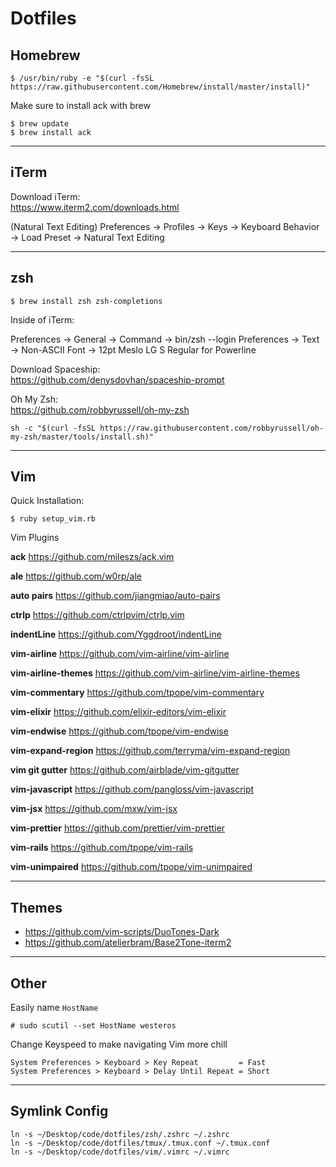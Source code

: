 # Dotfiles

## Homebrew

```
$ /usr/bin/ruby -e "$(curl -fsSL https://raw.githubusercontent.com/Homebrew/install/master/install)"
```

Make sure to install ack with brew

```
$ brew update
$ brew install ack
```

---

## iTerm

Download iTerm:  
https://www.iterm2.com/downloads.html

(Natural Text Editing)
Preferences → Profiles → Keys → Keyboard Behavior → Load Preset → Natural Text Editing

---

## zsh

```
$ brew install zsh zsh-completions
```

Inside of iTerm:

Preferences → General → Command → bin/zsh --login
Preferences → Text → Non-ASCII Font → 12pt Meslo LG S Regular for Powerline

Download Spaceship:  
https://github.com/denysdovhan/spaceship-prompt

Oh My Zsh:  
https://github.com/robbyrussell/oh-my-zsh

```
sh -c "$(curl -fsSL https://raw.githubusercontent.com/robbyrussell/oh-my-zsh/master/tools/install.sh)"
```

---

## Vim

Quick Installation:

```
$ ruby setup_vim.rb
```

Vim Plugins

**ack**
https://github.com/mileszs/ack.vim

**ale**
https://github.com/w0rp/ale

**auto pairs**
https://github.com/jiangmiao/auto-pairs

**ctrlp**
https://github.com/ctrlpvim/ctrlp.vim

**indentLine**
https://github.com/Yggdroot/indentLine

**vim-airline**
https://github.com/vim-airline/vim-airline

**vim-airline-themes**
https://github.com/vim-airline/vim-airline-themes

**vim-commentary**
https://github.com/tpope/vim-commentary

**vim-elixir**
https://github.com/elixir-editors/vim-elixir

**vim-endwise**
https://github.com/tpope/vim-endwise

**vim-expand-region**
https://github.com/terryma/vim-expand-region

**vim git gutter**
https://github.com/airblade/vim-gitgutter

**vim-javascript**
https://github.com/pangloss/vim-javascript

**vim-jsx**
https://github.com/mxw/vim-jsx

**vim-prettier**
https://github.com/prettier/vim-prettier

**vim-rails**
https://github.com/tpope/vim-rails

**vim-unimpaired**
https://github.com/tpope/vim-unimpaired

---

## Themes

- https://github.com/vim-scripts/DuoTones-Dark
- https://github.com/atelierbram/Base2Tone-iterm2

---

## Other

Easily name `HostName`

```
# sudo scutil --set HostName westeros
```

Change Keyspeed to make navigating Vim more chill

```
System Preferences > Keyboard > Key Repeat         = Fast
System Preferences > Keyboard > Delay Until Repeat = Short
```

---

## Symlink Config

```
ln -s ~/Desktop/code/dotfiles/zsh/.zshrc ~/.zshrc
ln -s ~/Desktop/code/dotfiles/tmux/.tmux.conf ~/.tmux.conf
ln -s ~/Desktop/code/dotfiles/vim/.vimrc ~/.vimrc
```
